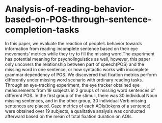 # Analysis-of-reading-behavior-based-on-POS-through-sentence-completion-tasks

In this paper, we evaluate the reaction of people’s behavior towards information
from reading incomplete sentence based on their eye movements’ metrics while they
try to fill the missing word.The experiment has potential meaning for psycholinguistics as well, however, this paper only uncovers the relationship between part of
speech(POS) and the missing word in one sentence, or how syntactic works with incomplete grammar dependency of POS. We discovered that fixation metrics perform
differently under missing word scenario with ordinary reading tasks. Through an
eye-tracking experiment, the eye tracker obtained eye measurements from 19 subjects in 2 groups of missing word sentences of different POS. In the first group of
the stimuli, there was 30 individual Noun missing sentences, and in the other group,
30 individual Verb missing sentences are placed. Gaze metrics of each AOIs(tokens
of a sentence) were obtained over 19 subjects, a qualitative analysis was conducted
afterward based on the mean of total fixation duration on AOIs.
